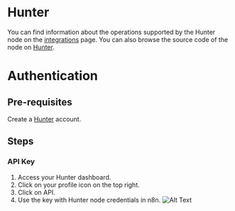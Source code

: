 # Hunter
You can find information about the operations supported by the Hunter node on the [integrations](https://n8n.io/integrations/n8n-nodes-base.hunter) page. You can also browse the source code of the node on [Hunter](https://github.com/n8n-io/n8n/tree/master/packages/nodes-base/nodes/Hunter).

# Authentication

## Pre-requisites

Create a [Hunter](https://www.hunter.io/) account.

## Steps

### API Key

1. Access your Hunter dashboard.
2. Click on your profile icon on the top right.
3. Click on API.
4. Use the key with Hunter node credentials in n8n.
![Alt Text](https://i.imgur.com/7KYbPRM.gif) 




